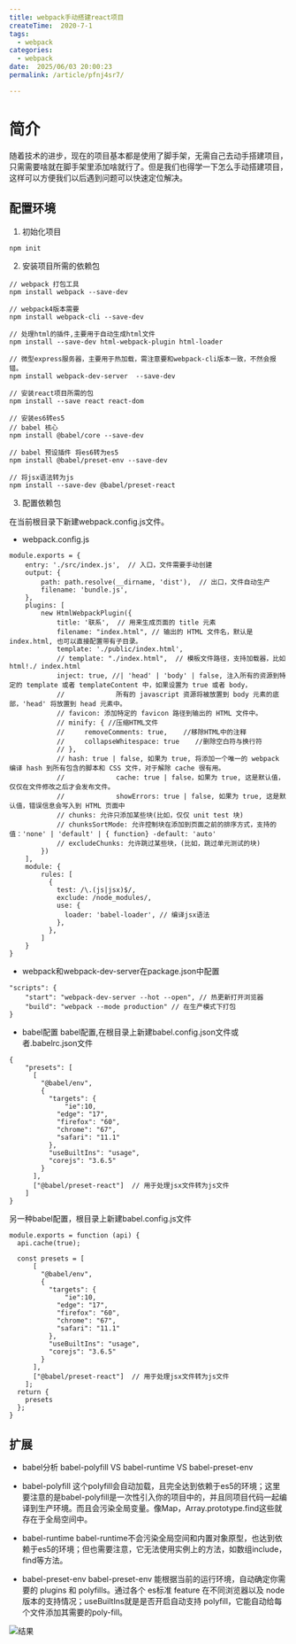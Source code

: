 ```yaml
---
title: webpack手动搭建react项目
createTime:  2020-7-1
tags:
  - webpack
categories:
  - webpack
date:  2025/06/03 20:00:23
permalink: /article/pfnj4sr7/

---
```


# 简介
随着技术的进步，现在的项目基本都是使用了脚手架，无需自己去动手搭建项目，只需需要啥就在脚手架里添加啥就行了。但是我们也得学一下怎么手动搭建项目，这样可以方便我们以后遇到问题可以快速定位解决。

## 配置环境
1. 初始化项目 
```
npm init
```
2. 安装项目所需的依赖包
```
// webpack 打包工具
npm install webpack --save-dev

// webpack4版本需要
npm install webpack-cli --save-dev

// 处理html的插件,主要用于自动生成html文件
npm install --save-dev html-webpack-plugin html-loader 

// 微型express服务器，主要用于热加载，需注意要和webpack-cli版本一致，不然会报错。
npm install webpack-dev-server  --save-dev

// 安装react项目所需的包
npm install --save react react-dom 

// 安装es6转es5
// babel 核心 
npm install @babel/core --save-dev

// babel 预设插件 将es6转为es5
npm install @babel/preset-env --save-dev

// 将jsx语法转为js
npm install --save-dev @babel/preset-react 
```
3. 配置依赖包

在当前根目录下新建webpack.config.js文件。  
* webpack.config.js
```
module.exports = {
    entry: './src/index.js',  // 入口，文件需要手动创建
    output: {
        path: path.resolve(__dirname, 'dist'),  // 出口，文件自动生产
        filename: 'bundle.js',
    },
    plugins: [
        new HtmlWebpackPlugin({
            title: '联系',  // 用来生成页面的 title 元素
            filename: "index.html", // 输出的 HTML 文件名，默认是 index.html, 也可以直接配置带有子目录。
            template: './public/index.html',
            // template: "./index.html",  // 模板文件路径，支持加载器，比如 html!./ index.html
            inject: true, //| 'head' | 'body' | false, 注入所有的资源到特定的 template 或者 templateContent 中，如果设置为 true 或者 body，
            //             所有的 javascript 资源将被放置到 body 元素的底部，'head' 将放置到 head 元素中。
            // favicon: 添加特定的 favicon 路径到输出的 HTML 文件中。
            // minify: { //压缩HTML文件
            //     removeComments: true,    //移除HTML中的注释
            //     collapseWhitespace: true    //删除空白符与换行符
            // },
            // hash: true | false, 如果为 true, 将添加一个唯一的 webpack 编译 hash 到所有包含的脚本和 CSS 文件，对于解除 cache 很有用。
            //             cache: true | false，如果为 true, 这是默认值，仅仅在文件修改之后才会发布文件。
            //             showErrors: true | false, 如果为 true, 这是默认值，错误信息会写入到 HTML 页面中
            // chunks: 允许只添加某些块(比如，仅仅 unit test 块)
            // chunksSortMode: 允许控制块在添加到页面之前的排序方式，支持的值：'none' | 'default' | { function} -default: 'auto'
            // excludeChunks: 允许跳过某些块，(比如，跳过单元测试的块) 
        })
    ],
    module: {
        rules: [
          {
            test: /\.(js|jsx)$/, 
            exclude: /node_modules/,
            use: {
              loader: 'babel-loader', // 编译jsx语法
            },
          },
        ]
    }
}
``` 
* webpack和webpack-dev-server在package.json中配置
```
"scripts": {
    "start": "webpack-dev-server --hot --open", // 热更新打开浏览器
    "build": "webpack --mode production" // 在生产模式下打包
}
```
* babel配置
babel配置,在根目录上新建babel.config.json文件或者.babelrc.json文件
```
{
    "presets": [
      [
        "@babel/env",
        {
          "targets": {
              "ie":10,
            "edge": "17",
            "firefox": "60",
            "chrome": "67",
            "safari": "11.1"
          },
          "useBuiltIns": "usage",
          "corejs": "3.6.5"
        }
      ],
      ["@babel/preset-react"]  // 用于处理jsx文件转为js文件
    ]
}
```
另一种babel配置，根目录上新建babel.config.js文件
```
module.exports = function (api) {
  api.cache(true);

  const presets = [
      [
        "@babel/env",
        {
          "targets": {
              "ie":10,
            "edge": "17",
            "firefox": "60",
            "chrome": "67",
            "safari": "11.1"
          },
          "useBuiltIns": "usage",
          "corejs": "3.6.5"
        }
      ],
      ["@babel/preset-react"]  // 用于处理jsx文件转为js文件
    ];
  return {
    presets
  };
}
```

## 扩展

* babel分析 babel-polyfill VS babel-runtime VS babel-preset-env

* babel-polyfill
这个polyfill会自动加载，且完全达到依赖于es5的环境；这里要注意的是babel-polyfill是一次性引入你的项目中的，并且同项目代码一起编译到生产环境。而且会污染全局变量。像Map，Array.prototype.find这些就存在于全局空间中。

* babel-runtime
babel-runtime不会污染全局空间和内置对象原型，也达到依赖于es5的环境；但也需要注意，它无法使用实例上的方法，如数组include，find等方法。

* babel-preset-env
babel-preset-env 能根据当前的运行环境，自动确定你需要的 plugins 和 polyfills。通过各个 es标准 feature 在不同浏览器以及 node 版本的支持情况；useBuiltIns就是是否开启自动支持 polyfill，它能自动给每个文件添加其需要的poly-fill。

![结果](/img/2020/webpack/file.jpg)